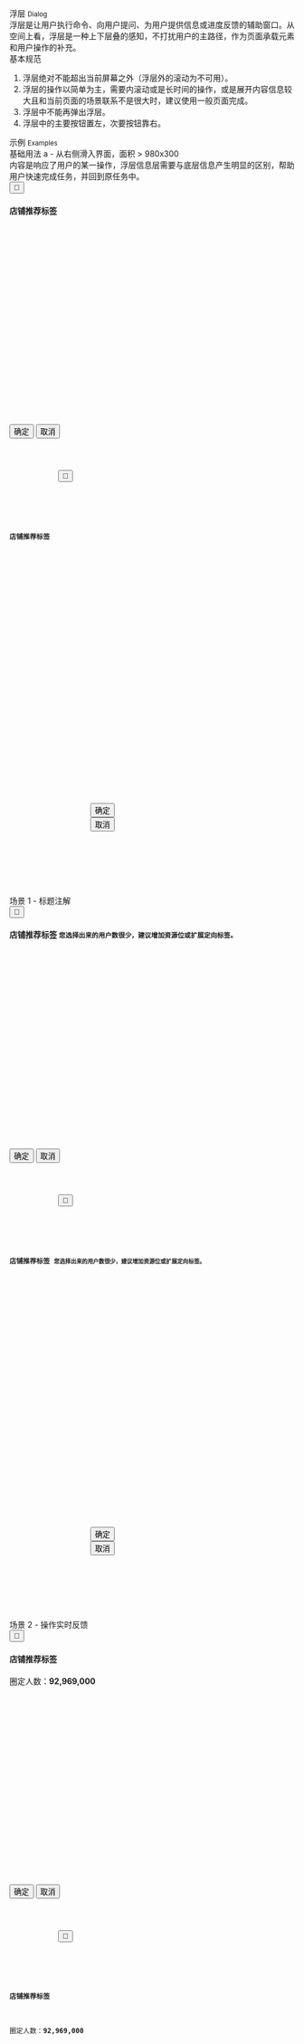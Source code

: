 <div class="mb40">
    <div class="fontsize-20">浮层 <small>Dialog</small></div>
    <div class="color-999 mt4">浮层是让用户执行命令、向用户提问、为用户提供信息或进度反馈的辅助窗口。从空间上看，浮层是一种上下层叠的感知，不打扰用户的主路径，作为页面承载元素和用户操作的补充。</div>
</div>

<div class="usage mb40">
    <div>基本规范</div>
    <ol>
        <li>浮层绝对不能超出当前屏幕之外（浮层外的滚动为不可用）。</li>
        <li>浮层的操作以简单为主，需要内滚动或是长时间的操作，或是展开内容信息较大且和当前页面的场景联系不是很大时，建议使用一般页面完成。</li>
        <li>浮层中不能再弹出浮层。</li>
        <li>浮层中的主要按钮置左，次要按钮靠右。</li>
    </ol>
</div>

<div class="fontsize-16 mb10">示例 <small>Examples</small></div>

<div class="example">
    <div class="content">
        <div class="content-header">
            <div>基础用法 a - 从右侧滑入界面，面积 &gt; 980x300</div>
            <div class="color-999 mt6">内容是响应了用户的某一操作，浮层信息层需要与底层信息产生明显的区别，帮助用户快速完成任务，并回到原任务中。</div>
        </div>
        <div class="content-body bg-backdrop" style="padding-right: 0;">
            <div class="dialog" style="position: relative;">
                <button bx-click="close" type="button" class="dialog-close"><span class="brixfont">&#xe62d;<!-- &#xe62d; --></span></button>
                <div class="dialog-content">
                    <div class="dialog-header">
                        <h4 class="dialog-title fontsize-16">店铺推荐标签</h4>
                    </div>
                    <div class="dialog-body" style="height: 350px;"></div>
                    <div class="dialog-footer">
                        <button class="btn btn-brand mr10">确定</button>
                        <button class="btn mr10">取消</button>
                    </div>
                </div>
            </div>
        </div>
    </div>
    <pre><code class="hljs html">
        <div class="dialog">
            <button bx-click="close" type="button" class="dialog-close"><span class="brixfont">&#xe62d;<!-- &#xe62d; --></span></button>
            <div class="dialog-content">
                <div class="dialog-header">
                    <h4 class="dialog-title fontsize-16">店铺推荐标签</h4>
                </div>
                <div class="dialog-body" style="height: 350px;"></div>
                <div class="dialog-footer">
                    <button class="btn btn-brand mr10">确定</button>
                    <button class="btn mr10">取消</button>
                </div>
            </div>
        </div>
    </code></pre>
</div>
<div class="example">
    <div class="content">
        <div class="content-header">
            <div>场景 1 - 标题注解</div>
        </div>
        <div class="content-body bg-backdrop" style="padding-right: 0;">
            <div class="dialog dialog-singleton" style="position: relative;">
                <button bx-click="close" type="button" class="dialog-close"><span class="brixfont">&#xe62d;<!-- &#xe62d; --></span></button>
                <div class="dialog-content">
                    <div class="dialog-header">
                        <h4 class="dialog-title fontsize-16">店铺推荐标签 <small class="ml3">您选择出来的用户数很少，建议增加资源位或扩展定向标签。</small></h4>
                    </div>
                    <div class="dialog-body" style="height: 350px;"></div>
                    <div class="dialog-footer">
                        <button class="btn btn-brand mr10">确定</button>
                        <button class="btn mr10">取消</button>
                    </div>
                </div>
            </div>
        </div>
    </div>
    <pre><code class="hljs html">
        <div class="dialog dialog-singleton" style="position: relative;">
            <button bx-click="close" type="button" class="dialog-close"><span class="brixfont">&#xe62d;<!-- &#xe62d; --></span></button>
            <div class="dialog-content">
                <div class="dialog-header">
                    <h4 class="dialog-title fontsize-16">店铺推荐标签 <small class="ml3">您选择出来的用户数很少，建议增加资源位或扩展定向标签。</small></h4>
                </div>
                <div class="dialog-body" style="height: 350px;"></div>
                <div class="dialog-footer">
                    <button class="btn btn-brand mr10">确定</button>
                    <button class="btn mr10">取消</button>
                </div>
            </div>
        </div>
    </code></pre>
</div>
<div class="example">
    <div class="content">
        <div class="content-header">
            <div>场景 2 - 操作实时反馈</div>
        </div>
        <div class="content-body bg-backdrop" style="padding-right: 0;">
            <div class="dialog dialog-singleton" style="position: relative;">
                <button bx-click="close" type="button" class="dialog-close"><span class="brixfont">&#xe62d;<!-- &#xe62d; --></span></button>
                <div class="dialog-content">
                    <div class="dialog-header clearfix">
                        <h4 class="pull-left dialog-title fontsize-16">店铺推荐标签</h4>
                        <div class="pull-right mt5"><span class="color-999">圈定人数：</span><strong class="color-brand">92,969,000</strong></div>
                    </div>
                    <div class="dialog-body" style="height: 350px;"></div>
                    <div class="dialog-footer">
                        <button class="btn btn-brand mr10">确定</button>
                        <button class="btn mr10">取消</button>
                    </div>
                </div>
            </div>
        </div>
    </div>
    <pre><code class="hljs">
        <div class="dialog dialog-singleton" style="position: relative;">
            <button bx-click="close" type="button" class="dialog-close"><span class="brixfont">&#xe62d;<!-- &#xe62d; --></span></button>
            <div class="dialog-content">
                <div class="dialog-header clearfix">
                    <h4 class="pull-left dialog-title fontsize-16">店铺推荐标签</h4>
                    <div class="pull-right mt5"><span class="color-999">圈定人数：</span><strong class="color-brand">92,969,000</strong></div>
                </div>
                <div class="dialog-body" style="height: 350px;"></div>
                <div class="dialog-footer">
                    <button class="btn btn-brand mr10">确定</button>
                    <button class="btn mr10">取消</button>
                </div>
            </div>
        </div>
    </code></pre>
</div>
<div class="example">
    <div class="content">
        <div class="content-header">
            <div>场景 3 - 多主题浮层</div>
        </div>
        <div class="content-body bg-backdrop" style="padding-right: 0;">
            <div class="dialog dialog-singleton" style="position: relative;">
                <button bx-click="close" type="button" class="dialog-close"><span class="brixfont">&#xe62d;<!-- &#xe62d; --></span></button>
                <div class="dialog-content">
                    <div class="dialog-header clearfix" style="padding-bottom: 0px;">
                        <ul class="mm-tabs clearfix" style="margin-bottom: -1px;">
                            <li class="active"><a href="javascript:;">店铺推荐标签</a></li>
                            <li><a href="javascript:;">单品推荐标签</a></li>
                            <li><a href="javascript:;">全部标签</a></li>
                        </ul>
                    </div>
                    <div class="dialog-body" style="height: 350px;"></div>
                    <div class="dialog-footer">
                        <button class="btn btn-brand mr10">确定</button>
                        <button class="btn mr10">取消</button>
                    </div>
                </div>
            </div>
        </div>
    </div>
    <pre><code class="hljs html">
        <div class="dialog dialog-singleton" style="position: relative;">
            <button bx-click="close" type="button" class="dialog-close"><span class="brixfont">&#xe62d;<!-- &#xe62d; --></span></button>
            <div class="dialog-content">
                <div class="dialog-header clearfix" style="padding-bottom: 0px;">
                    <ul class="mm-tabs clearfix" style="margin-bottom: -1px;">
                        <li class="active"><a href="javascript:;">店铺推荐标签</a></li>
                        <li><a href="javascript:;">单品推荐标签</a></li>
                        <li><a href="javascript:;">全部标签</a></li>
                    </ul>
                </div>
                <div class="dialog-body" style="height: 350px;"></div>
                <div class="dialog-footer">
                    <button class="btn btn-brand mr10">确定</button>
                    <button class="btn mr10">取消</button>
                </div>
            </div>
        </div>
    </code></pre>
</div>

<div class="example">
    <div class="content">
        <div class="content-header">
            <div>基础用法 b - 从右侧滑入界面，面积 &lt; 980x300</div>
            <ol>
                <li>为账户充值时，点击充值按钮，浮层出现至鼠标点击的按钮位置；</li>
                <li>切换计划状态，点击当前状态，浮层出现至点击点击的位置让用户选择。</li>
            </ol>
        </div>
        <div class="content-body">
            <div>
                <div class="dialog dialog-singleton" style="position: relative; display: inline-block;">
                    <!-- <button bx-click="close" type="button" class="dialog-close"><span class="brixfont">&#xe62d;</span></button> -->
                    <div class="dialog-content">
                        <div class="dialog-body" style="padding: 15px 30px;">
                            <span class="fontsize-14 mr10">充值金额</span>
                            <input placeholder="请输入充值金额">
                        </div>
                        <div class="dialog-footer" style="padding: 15px 30px;">
                            <button class="btn btn-brand mr10">立即充值</button>
                            <button class="btn mr10">支付宝充值</button>
                        </div>
                    </div>
                </div>
            </div>
            <ul class="status-more mt40">
                <li class="mb10"><span class="zsfont color-green fontsize-18 mr5">&#xe683;<!-- &#xe683; --></span> 投放中</li>
                <li class="mb10"><span class="zsfont color-red fontsize-18 mr5">&#xe682;<!-- &#xe682; --></span> 暂停投放</li>
                <li class=""><span class="zsfont color-gray fontsize-18 mr5">&#xe680;<!-- &#xe680; --></span> 等待投放</li>
            </ul>
        </div>
    </div>
    <pre><code class="hljs html">
        <div class="dialog dialog-singleton" style="position: relative; display: inline-block;">
            <div class="dialog-content">
                <div class="dialog-body" style="padding: 15px 30px;">
                    <span class="fontsize-14 mr10">充值金额</span>
                    <input placeholder="请输入充值金额">
                </div>
                <div class="dialog-footer" style="padding: 15px 30px;">
                    <button class="btn btn-brand mr10">立即充值</button>
                    <button class="btn mr10">支付宝充值</button>
                </div>
            </div>
        </div>
    </code></pre>
    <pre><code class="hljs html">
        <ul class="status-more mt40" style="">
            <li class="mb10"><span class="zsfont color-green fontsize-18 mr5">&#xe683;<!-- &#xe683; --></span> 投放中</li>
            <li class="mb10"><span class="zsfont color-red fontsize-18 mr5">&#xe682;<!-- &#xe682; --></span> 暂停投放</li>
            <li class=""><span class="zsfont color-gray fontsize-18 mr5">&#xe680;<!-- &#xe680; --></span> 等待投放</li>
        </ul>
    </code></pre>
</div>
<script type="text/javascript">
    require(['css!alimama/design/web/component/dialog/dialog.css'])
</script>